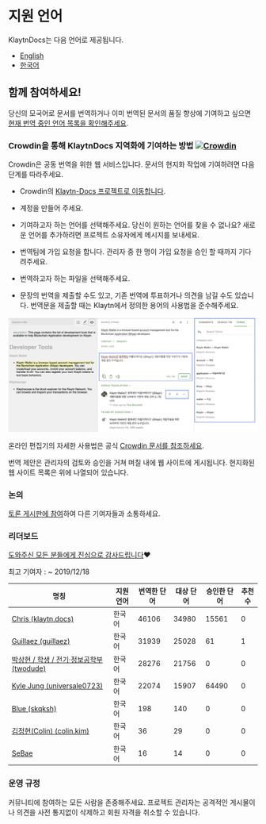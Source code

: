 # 지원 언어 <a id="languages"></a>

KlaytnDocs는 다음 언어로 제공됩니다.

- [English](https://docs.klaytn.com)
- [한국어](https://ko.docs.klaytn.com)


## 함께 참여하세요! <a id="get-involved"></a>

당신의 모국어로 문서를 번역하거나 이미 번역된 문서의 품질 향상에 기여하고 싶으면 [현재 번역 중인 언어 목록을 확인해주세요](https://crowdin.com/project/klaytn-docs).

### Crowdin을 통해 KlaytnDocs 지역화에 기여하는 방법 [![Crowdin](https://badges.crowdin.net/klaytn-docs/localized.svg)](https://crowdin.com/project/klaytn-docs) <a id="how-to-contribute-klaytndocs-localization-via-crowdin-crowdin-https-badges-crowd"></a>

Crowdin은 공동 번역을 위한 웹 서비스입니다. 문서의 현지화 작업에 기여하려면 다음 단계를 따라주세요.

- Crowdin의 [ Klaytn-Docs 프로젝트로 이동합니다](https://crowdin.com/project/klaytn-docs).

- 계정을 만들어 주세요.

- 기여하고자 하는 언어를 선택해주세요. 당신이 원하는 언어를 찾을 수 없나요? 새로운 언어를 추가하려면 프로젝트 소유자에게 메시지를 보내세요.

- 번역팀에 가입 요청을 합니다. 관리자 중 한 명이 가입 요청을 승인 할 때까지 기다려주세요.

- 번역하고자 하는 파일을 선택해주세요.

- 문장의 번역을 제출할 수도 있고, 기존 번역에 투표하거나 의견을 남길 수도 있습니다. 번역문을 제출할 때는 Klaytn에서 정의한 용어의 사용법을 준수해주세요.

![](languages/images/crowdin-editor.png)


온라인 편집기의 자세한 사용법은 공식 [Crowdin 문서를 참조하세요](https://support.crowdin.com/online-editor/).


번역 제안은 관리자의 검토와 승인을 거쳐 며칠 내에 웹 사이트에 게시됩니다. 현지화된 웹 사이트 목록은 위에 나열되어 있습니다.

### 논의  <a id="discussion"></a>
[토론 게시판에 참여](https://crowdin.com/project/klaytn-docs/discussions)하여 다른 기여자들과 소통하세요.

### 리더보드 <a id="leaderboard"></a>

[도와주신 모든 분들에게 진심으로 감사드립니다](https://crowdin.com/project/klaytn-docs/reports)❤️

최고 기여자 : ~ 2019/12/18

| 명칭                                                                       | 지원 언어 | 번역한 단어 | 대상 단어 | 승인한 단어 | 추천수 |
| ------------------------------------------------------------------------ | ----- | ------ | ----- | ------ | --- |
| [Chris (klaytn.docs)](https://crowdin.com/profile/klaytn.docs)           | 한국어   | 46106  | 34980 | 15561  | 0   |
| [Guillaez (guillaez)](https://crowdin.com/profile/guillaez)              | 한국어   | 31939  | 25028 | 61     | 1   |
| [박상현 / 학생 / 전기·정보공학부 (twodude)](https://crowdin.com/profile/twodude)     | 한국어   | 28276  | 21756 | 0      | 0   |
| [Kyle Jung (universale0723)](https://crowdin.com/profile/universale0723) | 한국어   | 22074  | 15907 | 64490  | 0   |
| [Blue (skqksh)](https://crowdin.com/profile/skqksh)                      | 한국어   | 198    | 140   | 0      | 0   |
| [김정현(Colin) (colin.kim)](https://crowdin.com/profile/colin.kim)          | 한국어   | 36     | 29    | 0      | 0   |
| [SeBae](https://crowdin.com/profile/Sebae)                               | 한국어   | 16     | 14    | 0      | 0   |


### 운영 규정 <a id="code-of-conduct"></a>

커뮤니티에 참여하는 모든 사람을 존중해주세요. 프로젝트 관리자는 공격적인 게시물이나 의견을 사전 통지없이 삭제하고 회원 자격을 취소할 수 있습니다.  

 
